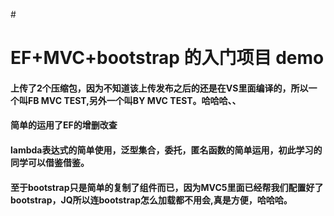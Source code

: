 #<h1> EF+MVC+bootstrap 的入门项目 demo</h1>
<h4>上传了2个压缩包，因为不知道该上传发布之后的还是在VS里面编译的，所以一个叫FB MVC TEST,另外一个叫BY MVC TEST。哈哈哈、、</h4>
<h4>简单的运用了EF的增删改查</h4>
<h4>lambda表达式的简单使用，泛型集合，委托，匿名函数的简单运用，初此学习的同学可以借鉴借鉴。</h4>
<h4>至于bootstrap只是简单的复制了组件而已，因为MVC5里面已经帮我们配置好了bootstrap，JQ所以连bootstrap怎么加载都不用会,真是方便，哈哈哈。</h4>
